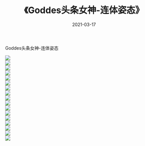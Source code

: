 ﻿---
layout: post
title:  《Goddes头条女神-连体姿态》
date:   2021-03-17
img: http://img.660000.xyz/Sharelink/网络美图/2021/Goddes头条女神-连体姿态/000.jpg
categories: [美女, 清纯, 唯美]
---

Goddes头条女神-连体姿态

  ![](http://img.660000.xyz/Sharelink/网络美图/2021/Goddes头条女神-连体姿态/001.jpg) <br> ![](http://img.660000.xyz/Sharelink/网络美图/2021/Goddes头条女神-连体姿态/002.jpg) <br> ![](http://img.660000.xyz/Sharelink/网络美图/2021/Goddes头条女神-连体姿态/003.jpg) <br> ![](http://img.660000.xyz/Sharelink/网络美图/2021/Goddes头条女神-连体姿态/004.jpg) <br> ![](http://img.660000.xyz/Sharelink/网络美图/2021/Goddes头条女神-连体姿态/005.jpg) <br> ![](http://img.660000.xyz/Sharelink/网络美图/2021/Goddes头条女神-连体姿态/006.jpg) <br> ![](http://img.660000.xyz/Sharelink/网络美图/2021/Goddes头条女神-连体姿态/007.jpg) <br> ![](http://img.660000.xyz/Sharelink/网络美图/2021/Goddes头条女神-连体姿态/008.jpg) <br> ![](http://img.660000.xyz/Sharelink/网络美图/2021/Goddes头条女神-连体姿态/009.jpg) <br> ![](http://img.660000.xyz/Sharelink/网络美图/2021/Goddes头条女神-连体姿态/010.jpg) <br> ![](http://img.660000.xyz/Sharelink/网络美图/2021/Goddes头条女神-连体姿态/011.jpg) <br> ![](http://img.660000.xyz/Sharelink/网络美图/2021/Goddes头条女神-连体姿态/012.jpg) <br> ![](http://img.660000.xyz/Sharelink/网络美图/2021/Goddes头条女神-连体姿态/013.jpg) <br> ![](http://img.660000.xyz/Sharelink/网络美图/2021/Goddes头条女神-连体姿态/014.jpg) <br> ![](http://img.660000.xyz/Sharelink/网络美图/2021/Goddes头条女神-连体姿态/015.jpg) <br> ![](http://img.660000.xyz/Sharelink/网络美图/2021/Goddes头条女神-连体姿态/016.jpg) <br> ![](http://img.660000.xyz/Sharelink/网络美图/2021/Goddes头条女神-连体姿态/017.jpg) <br>
